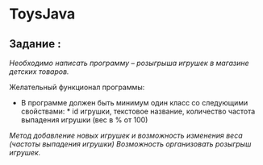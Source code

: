 # ToysJava

## Задание :
 
*Необходимо написать программу – розыгрыша игрушек в магазине детских товаров.*

Желательный функционал программы:

* В программе должен быть минимум один класс со следующими свойствами: *
id игрушки,
текстовое название,
количество
частота выпадения игрушки (вес в % от 100)
 
*Метод добавление новых игрушек и возможность изменения веса (частоты выпадения игрушки)
Возможность организовать розыгрыш игрушек.*

